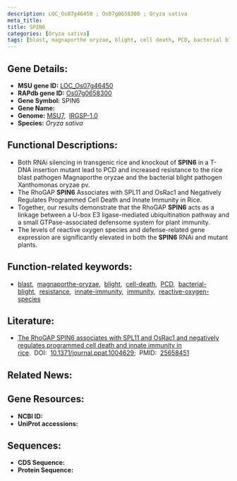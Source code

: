 ```yaml
---
description: LOC_Os07g46450 ; Os07g0658300 ; Oryza sativa
meta_title:
title: SPIN6
categories: [Oryza sativa]
tags: [blast, magnaporthe oryzae, blight, cell death, PCD, bacterial blight, resistance, innate immunity, immunity, reactive oxygen species]
---
```


## Gene Details:
- **MSU gene ID:** [LOC_Os07g46450](http://rice.uga.edu/cgi-bin/ORF_infopage.cgi?orf=LOC_Os07g46450)  
- **RAPdb gene ID:** [Os07g0658300](https://rapdb.dna.affrc.go.jp/locus/?name=Os07g0658300)  
- **Gene Symbol:** SPIN6
- **Gene Name:**
- **Genome:**  [MSU7](http://rice.uga.edu/),&nbsp;&nbsp;[IRGSP-1.0](https://rapdb.dna.affrc.go.jp/download/irgsp1.html)
- **Species:** *Oryza sativa*

## Functional Descriptions:
   - Both RNAi silencing in transgenic rice and knockout of **SPIN6** in a T-DNA insertion mutant lead to PCD and increased resistance to the rice blast pathogen Magnaporthe oryzae and the bacterial blight pathogen Xanthomonas oryzae pv.
   - The RhoGAP **SPIN6** Associates with SPL11 and OsRac1 and Negatively Regulates Programmed Cell Death and Innate Immunity in Rice.
   - Together, our results demonstrate that the RhoGAP **SPIN6** acts as a linkage between a U-box E3 ligase-mediated ubiquitination pathway and a small GTPase-associated defensome system for plant immunity.
   - The levels of reactive oxygen species and defense-related gene expression are significantly elevated in both the **SPIN6** RNAi and mutant plants.

## Function-related keywords:
   - [blast](/tags/blast/),&nbsp;&nbsp;[magnaporthe-oryzae](/tags/magnaporthe-oryzae/),&nbsp;&nbsp;[blight](/tags/blight/),&nbsp;&nbsp;[cell-death](/tags/cell-death/),&nbsp;&nbsp;[PCD](/tags/PCD/),&nbsp;&nbsp;[bacterial-blight](/tags/bacterial-blight/),&nbsp;&nbsp;[resistance](/tags/resistance/),&nbsp;&nbsp;[innate-immunity](/tags/innate-immunity/),&nbsp;&nbsp;[immunity](/tags/immunity/),&nbsp;&nbsp;[reactive-oxygen-species](/tags/reactive-oxygen-species/)

## Literature:
   - [The RhoGAP SPIN6 associates with SPL11 and OsRac1 and negatively regulates programmed cell death and innate immunity in rice](https://www.doi.org/10.1371/journal.ppat.1004629).&nbsp;&nbsp;DOI:&nbsp;&nbsp;[10.1371/journal.ppat.1004629](https://www.doi.org/10.1371/journal.ppat.1004629);&nbsp;&nbsp;PMID:&nbsp;&nbsp;[25658451](https://pubmed.ncbi.nlm.nih.gov/25658451/)

## Related News:

## Gene Resources:
- **NCBI ID:**  []()
- **UniProt accessions:** [](https://www.uniprot.org/uniprotkb//entry)

## Sequences:
- **CDS Sequence:**
- **Protein Sequence:**
